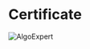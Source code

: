 # Certificate

![AlgoExpert](https://github.com/PragashDaniel/DSA/assets/77277370/31e2caad-9a31-4dfc-a854-df28290597a1)

